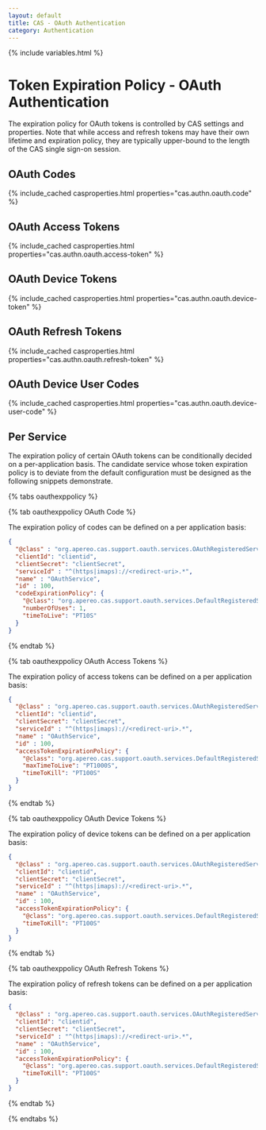 ```yaml
---
layout: default
title: CAS - OAuth Authentication
category: Authentication
---
```

{% include variables.html %}

# Token Expiration Policy - OAuth Authentication

The expiration policy for OAuth tokens is controlled by CAS settings and properties. Note that
while access and refresh tokens may have their own lifetime and expiration policy, they are 
typically upper-bound to the length of the CAS single sign-on session.
  
## OAuth Codes

{% include_cached casproperties.html properties="cas.authn.oauth.code" %}

## OAuth Access Tokens

{% include_cached casproperties.html properties="cas.authn.oauth.access-token" %}

## OAuth Device Tokens

{% include_cached casproperties.html properties="cas.authn.oauth.device-token" %}

## OAuth Refresh Tokens

{% include_cached casproperties.html properties="cas.authn.oauth.refresh-token" %}

## OAuth Device User Codes

{% include_cached casproperties.html properties="cas.authn.oauth.device-user-code" %}

## Per Service

The expiration policy of certain OAuth tokens can be conditionally decided on a per-application basis. The candidate service
whose token expiration policy is to deviate from the default configuration must be designed as the following snippets demonstrate.

{% tabs oauthexppolicy %}

{% tab oauthexppolicy OAuth Code %}

The expiration policy of codes can be defined on a per application basis:

```json
{
  "@class" : "org.apereo.cas.support.oauth.services.OAuthRegisteredService",
  "clientId": "clientid",
  "clientSecret": "clientSecret",
  "serviceId" : "^(https|imaps)://<redirect-uri>.*",
  "name" : "OAuthService",
  "id" : 100,
  "codeExpirationPolicy": {
    "@class": "org.apereo.cas.support.oauth.services.DefaultRegisteredServiceOAuthCodeExpirationPolicy",
    "numberOfUses": 1,
    "timeToLive": "PT10S"
  }
}
```

{% endtab %}

{% tab oauthexppolicy OAuth Access Tokens %}

The expiration policy of access tokens can be defined on a per application basis:

```json
{
  "@class" : "org.apereo.cas.support.oauth.services.OAuthRegisteredService",
  "clientId": "clientid",
  "clientSecret": "clientSecret",
  "serviceId" : "^(https|imaps)://<redirect-uri>.*",
  "name" : "OAuthService",
  "id" : 100,
  "accessTokenExpirationPolicy": {
    "@class": "org.apereo.cas.support.oauth.services.DefaultRegisteredServiceOAuthAccessTokenExpirationPolicy",
    "maxTimeToLive": "PT1000S",
    "timeToKill": "PT100S"
  }
}
```

{% endtab %}

{% tab oauthexppolicy OAuth Device Tokens %}

The expiration policy of device tokens can be defined on a per application basis:

```json
{
  "@class" : "org.apereo.cas.support.oauth.services.OAuthRegisteredService",
  "clientId": "clientid",
  "clientSecret": "clientSecret",
  "serviceId" : "^(https|imaps)://<redirect-uri>.*",
  "name" : "OAuthService",
  "id" : 100,
  "accessTokenExpirationPolicy": {
    "@class": "org.apereo.cas.support.oauth.services.DefaultRegisteredServiceOAuthDeviceTokenExpirationPolicy",
    "timeToKill": "PT100S"
  }
}
```

{% endtab %}

{% tab oauthexppolicy OAuth Refresh Tokens %}

The expiration policy of refresh tokens can be defined on a per application basis:

```json
{
  "@class" : "org.apereo.cas.support.oauth.services.OAuthRegisteredService",
  "clientId": "clientid",
  "clientSecret": "clientSecret",
  "serviceId" : "^(https|imaps)://<redirect-uri>.*",
  "name" : "OAuthService",
  "id" : 100,
  "accessTokenExpirationPolicy": {
    "@class": "org.apereo.cas.support.oauth.services.DefaultRegisteredServiceOAuthRefreshTokenExpirationPolicy",
    "timeToKill": "PT100S"
  }
}
```

{% endtab %}

{% endtabs %}
